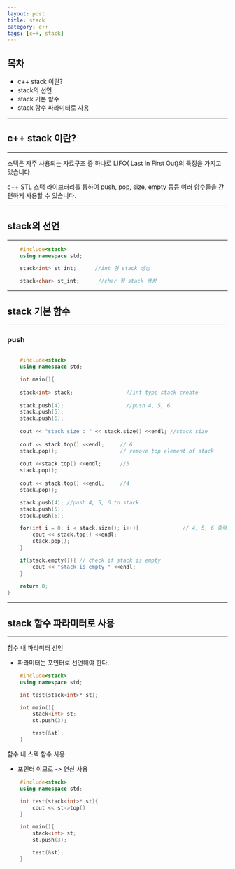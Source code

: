 ```yaml
---
layout: post
title: stack
category: c++
tags: [c++, stack]
---
```


## 목차
-  c++ stack 이란?
-  stack의 선언
-  stack 기본 함수
-  stack 함수 파라미터로 사용

---

## c++ stack 이란?

---
스택은 자주 사용되는 자료구조 중 하나로 LIFO( Last In First Out)의 특징을 가지고 있습니다.

c++ STL 스택 라이브러리를 통하여 push, pop, size, empty 등등 여러 함수들을 간편하게 사용할 수 있습니다.

---
## stack의 선언

---
```cpp
    #include<stack>
    using namespace std;

    stack<int> st_int;      //int 형 stack 생성

    stack<char> st_int;      //char 형 stack 생성

```
---
## stack 기본 함수

---
### push
```cpp

    #include<stack>
    using namespace std;

    int main(){
 
    stack<int> stack;                 //int type stack create
 
    stack.push(4);                    //push 4, 5, 6
    stack.push(5);
    stack.push(6);
 
    cout << "stack size : " << stack.size() <<endl; //stack size
 
    cout << stack.top() <<endl;     // 6
    stack.pop();                    // remove top element of stack
 
    cout <<stack.top() <<endl;      //5
    stack.pop();
 
    cout << stack.top() <<endl;     //4
    stack.pop();

    stack.push(4); //push 4, 5, 6 to stack
    stack.push(5);
    stack.push(6);

    for(int i = 0; i < stack.size(); i++){              // 4, 5, 6 출력
        cout << stack.top() <<endl;
        stack.pop();
    }

    if(stack.empty()){ // check if stack is empty
        cout << "stack is empty " <<endl;
    }
 
    return 0;
}


```
---
## stack 함수 파라미터로 사용

---

함수 내 파라미터 선언
- 파라미터는 포인터로 선언해야 한다.
  
```cpp
    #include<stack>
    using namespace std;

    int test(stack<int>* st);

    int main(){
        stack<int> st;
        st.push(3);

        test(&st);
    }

```

함수 내 스텍 함수 사용
- 포인터 이므로 -> 연산 사용
  
```cpp
    #include<stack>
    using namespace std;

    int test(stack<int>* st){
        cout << st->top()
    }

    int main(){
        stack<int> st;
        st.push(3);

        test(&st);
    }

```




